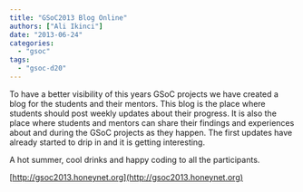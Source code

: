 ```yaml
---
title: "GSoC2013 Blog Online"
authors: ["Ali Ikinci"]
date: "2013-06-24"
categories: 
  - "gsoc"
tags: 
  - "gsoc-d20"
---
```


To have a better visibility of this years GSoC projects we have created a blog for the students and their mentors. This blog is the place where students should post weekly updates about their progress. It is also the place where students and mentors can share their findings and experiences about and during the GSoC projects as they happen. The first updates have already started to drip in and it is getting interesting.  
  
A hot summer, cool drinks and happy coding to all the participants.  
  
[http://gsoc2013.honeynet.org](http://gsoc2013.honeynet.org)

